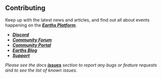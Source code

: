 ## Contributing

Keep up with the latest news and articles, and find out all about events happening on the [_**Earths Platform**_](https://earths.ga/).

* [_**Discord**_](https://discord.gg/cnFmDyA)
* [_**Community Forum**_](https://forum.earths.ga/)
* [_**Community Portal**_](https://earthscommunity.com/)
* [_**Earths Blog**_](https://blog.earths.ga/)
* [_**Support**_](https://support.earths.ga/)

_Please see the docs _[_**issues**_](https://github.com/earthspay/earths-documentation/issues)_ section to report any bugs or feature requests and to see the list of known issues._

